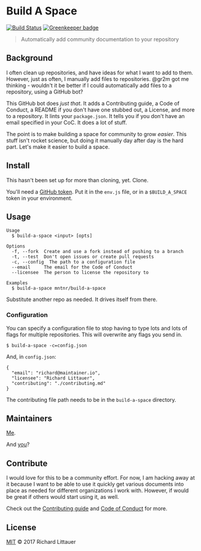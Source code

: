 # Build A Space

[![Build Status](https://travis-ci.org/mntnr/build-a-space.svg?branch=master)](https://travis-ci.org/mntnr/build-a-space) [![Greenkeeper badge](https://badges.greenkeeper.io/mntnr/build-a-space.svg)](https://greenkeeper.io/)

> Automatically add community documentation to your repository

## Background

I often clean up repositories, and have ideas for what I want to add to them. However, just as often, I manually add files to repositories. @gr2m got me thinking - wouldn't it be better if I could automatically add files to a repository, using a GitHub bot?

This GitHub bot does _just that_. It adds a Contributing guide, a Code of Conduct, a README if you don't have one stubbed out, a License, and more to a repository. It lints your `package.json`. It tells you if you don't have an email specified in your CoC. It does a lot of stuff.

The point is to make building a space for community to grow _easier_. This stuff isn't rocket science, but doing it manually day after day is the hard part. Let's make it easier to build a space.

## Install

This hasn't been set up for more than cloning, yet. Clone.

You'll need a [GitHub token](https://github.com/settings/tokens). Put it in the `env.js` file, or in a `$BUILD_A_SPACE` token in your environment.

## Usage

```
Usage
  $ build-a-space <input> [opts]

Options
  -f, --fork  Create and use a fork instead of pushing to a branch
  -t, --test  Don't open issues or create pull requests
  -c, --config  The path to a configuration file
  --email     The email for the Code of Conduct
  --licensee  The person to license the repository to

Examples
  $ build-a-space mntnr/build-a-space
```

Substitute another repo as needed. It drives itself from there.

### Configuration

You can specify a configuration file to stop having to type lots and lots of flags for multiple repositories. This will overwrite any flags you send in.

```
$ build-a-space -c=config.json
```

And, in `config.json`:

```
{
  "email": "richard@maintainer.io",
  "licensee": "Richard Littauer",
  "contributing": "./contributing.md"
}
```

The contributing file path needs to be in the `build-a-space` directory.

## Maintainers

[Me](https://burntfen.com).

And [you](https://github.com/mntnr/build-a-space/issues/new?title=I%20want%20to%20be%20a%20maintainer!)?

## Contribute

I would love for this to be a community effort. For now, I am hacking away at it because I want to be able to use it quickly get various documents into place as needed for different organizations I work with. However, if would be great if others would start using it, as well.

Check out the [Contributing guide](CONTRIBUTING.md) and [Code of Conduct](CODE_OF_CONDUCT.md) for more.

## License

[MIT](LICENSE) © 2017 Richard Littauer
